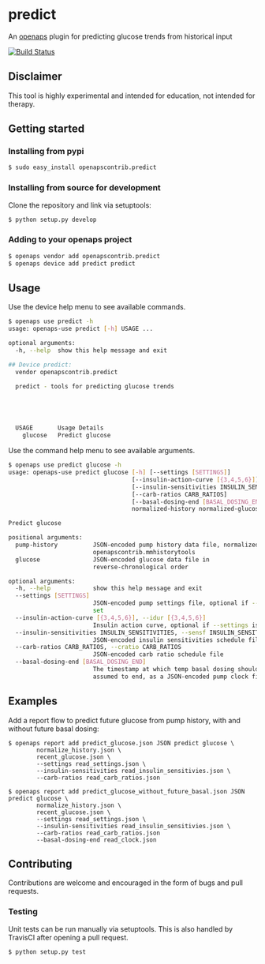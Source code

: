 # predict
An [openaps](https://github.com/openaps/openaps) plugin for predicting glucose trends from historical input

[![Build Status](https://travis-ci.org/loudnate/openaps-predict.svg)](https://travis-ci.org/loudnate/openaps-predict)

## Disclaimer
This tool is highly experimental and intended for education, not intended for therapy.

## Getting started
### Installing from pypi

```bash
$ sudo easy_install openapscontrib.predict
```
### Installing from source for development
Clone the repository and link via setuptools:
```bash
$ python setup.py develop
```

### Adding to your openaps project
```bash
$ openaps vendor add openapscontrib.predict
$ openaps device add predict predict
```

## Usage
Use the device help menu to see available commands.
```bash
$ openaps use predict -h
usage: openaps-use predict [-h] USAGE ...

optional arguments:
  -h, --help  show this help message and exit

## Device predict:
  vendor openapscontrib.predict

  predict - tools for predicting glucose trends





  USAGE       Usage Details
    glucose   Predict glucose
```

Use the command help menu to see available arguments.
```bash
$ openaps use predict glucose -h
usage: openaps-use predict glucose [-h] [--settings [SETTINGS]]
                                   [--insulin-action-curve [{3,4,5,6}]]
                                   [--insulin-sensitivities INSULIN_SENSITIVITIES]
                                   [--carb-ratios CARB_RATIOS]
                                   [--basal-dosing-end [BASAL_DOSING_END]]
                                   normalized-history normalized-glucose

Predict glucose

positional arguments:
  pump-history          JSON-encoded pump history data file, normalized by
                        openapscontrib.mmhistorytools
  glucose               JSON-encoded glucose data file in
                        reverse-chronological order

optional arguments:
  -h, --help            show this help message and exit
  --settings [SETTINGS]
                        JSON-encoded pump settings file, optional if --idur is
                        set
  --insulin-action-curve [{3,4,5,6}], --idur [{3,4,5,6}]
                        Insulin action curve, optional if --settings is set
  --insulin-sensitivities INSULIN_SENSITIVITIES, --sensf INSULIN_SENSITIVITIES
                        JSON-encoded insulin sensitivities schedule file
  --carb-ratios CARB_RATIOS, --cratio CARB_RATIOS
                        JSON-encoded carb ratio schedule file
  --basal-dosing-end [BASAL_DOSING_END]
                        The timestamp at which temp basal dosing should be
                        assumed to end, as a JSON-encoded pump clock file
```

## Examples

Add a report flow to predict future glucose from pump history, with and without future basal dosing:
```
$ openaps report add predict_glucose.json JSON predict glucose \
        normalize_history.json \
		recent_glucose.json \
		--settings read_settings.json \
		--insulin-sensitivities read_insulin_sensitivies.json \
		--carb-ratios read_carb_ratios.json

$ openaps report add predict_glucose_without_future_basal.json JSON predict glucose \
        normalize_history.json \
		recent_glucose.json \
		--settings read_settings.json \
		--insulin-sensitivities read_insulin_sensitivies.json \
		--carb-ratios read_carb_ratios.json
		--basal-dosing-end read_clock.json
```

## Contributing
Contributions are welcome and encouraged in the form of bugs and pull requests.

### Testing

Unit tests can be run manually via setuptools. This is also handled by TravisCI after opening a pull request.

```bash
$ python setup.py test
```
